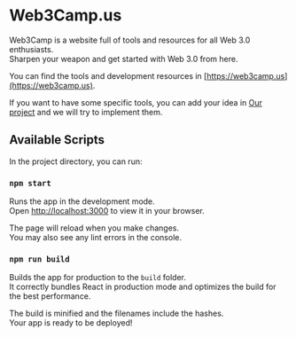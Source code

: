 # Web3Camp.us

Web3Camp is a website full of tools and resources for all Web 3.0 enthusiasts.  
Sharpen your weapon and get started with Web 3.0 from here.  

You can find the tools and development resources in [https://web3camp.us](https://web3camp.us).

If you want to have some specific tools, you can add your idea in [Our project](https://github.com/orgs/Web3Camp-Labs/projects/1/views/1) and we will try to implement them.


## Available Scripts

In the project directory, you can run:

### `npm start`

Runs the app in the development mode.\
Open [http://localhost:3000](http://localhost:3000) to view it in your browser.

The page will reload when you make changes.\
You may also see any lint errors in the console.

### `npm run build`

Builds the app for production to the `build` folder.\
It correctly bundles React in production mode and optimizes the build for the best performance.

The build is minified and the filenames include the hashes.\
Your app is ready to be deployed!

